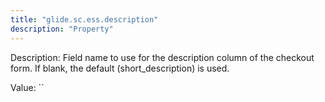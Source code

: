```yaml
---
title: "glide.sc.ess.description"
description: "Property"
---
```


Description: Field name to use for the description column of the checkout form. If blank, the default (short_description) is used.

Value: ``